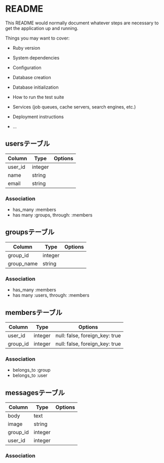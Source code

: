 # README

This README would normally document whatever steps are necessary to get the
application up and running.

Things you may want to cover:

* Ruby version

* System dependencies

* Configuration

* Database creation

* Database initialization

* How to run the test suite

* Services (job queues, cache servers, search engines, etc.)

* Deployment instructions

* ...


## usersテーブル

|Column|Type|Options|
|------|----|-------|
|user_id|integer|
|name|string|
|email|string|

### Association
- has_many :members
- has many :groups, through: :members



## groupsテーブル

|Column|Type|Options|
|------|----|-------|
|group_id|integer|
|group_name|string|

### Association
- has_many :members
- has many :users, through: :members




## membersテーブル

|Column|Type|Options|
|------|----|-------|
|user_id|integer|null: false, foreign_key: true|
|group_id|integer|null: false, foreign_key: true|

### Association
- belongs_to :group
- belongs_to :user




## messagesテーブル

|Column|Type|Options|
|------|----|-------|
|body|text|
|image|string|
|group_id|integer|
|user_id|integer|

### Association








